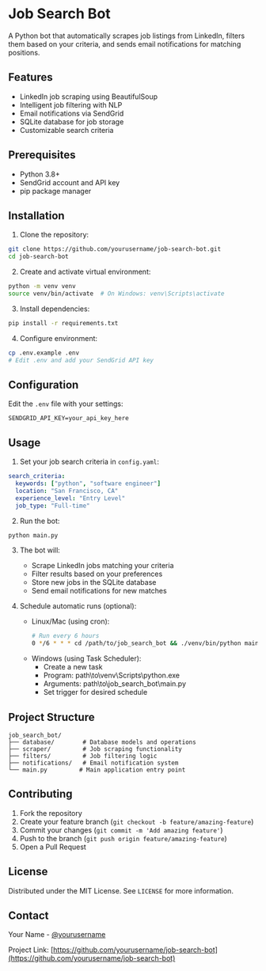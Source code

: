 # Job Search Bot

A Python bot that automatically scrapes job listings from LinkedIn, filters them based on your criteria, and sends email notifications for matching positions.

## Features

- LinkedIn job scraping using BeautifulSoup
- Intelligent job filtering with NLP
- Email notifications via SendGrid
- SQLite database for job storage
- Customizable search criteria

## Prerequisites

- Python 3.8+
- SendGrid account and API key
- pip package manager

## Installation

1. Clone the repository:
```bash
git clone https://github.com/yourusername/job-search-bot.git
cd job-search-bot
```

2. Create and activate virtual environment:
```bash
python -m venv venv
source venv/bin/activate  # On Windows: venv\Scripts\activate
```

3. Install dependencies:
```bash
pip install -r requirements.txt
```

4. Configure environment:
```bash
cp .env.example .env
# Edit .env and add your SendGrid API key
```

## Configuration

Edit the `.env` file with your settings:
```plaintext
SENDGRID_API_KEY=your_api_key_here
```

## Usage

1. Set your job search criteria in `config.yaml`:
```yaml
search_criteria:
  keywords: ["python", "software engineer"]
  location: "San Francisco, CA"
  experience_level: "Entry Level"
  job_type: "Full-time"
```

2. Run the bot:
```bash
python main.py
```

3. The bot will:
   - Scrape LinkedIn jobs matching your criteria
   - Filter results based on your preferences
   - Store new jobs in the SQLite database
   - Send email notifications for new matches

4. Schedule automatic runs (optional):
   - Linux/Mac (using cron):
     ```bash
     # Run every 6 hours
     0 */6 * * * cd /path/to/job_search_bot && ./venv/bin/python main.py
     ```
   - Windows (using Task Scheduler):
     - Create a new task
     - Program: path\to\venv\Scripts\python.exe
     - Arguments: path\to\job_search_bot\main.py
     - Set trigger for desired schedule

## Project Structure

```
job_search_bot/
├── database/        # Database models and operations
├── scraper/         # Job scraping functionality
├── filters/         # Job filtering logic
├── notifications/   # Email notification system
└── main.py         # Main application entry point
```

## Contributing

1. Fork the repository
2. Create your feature branch (`git checkout -b feature/amazing-feature`)
3. Commit your changes (`git commit -m 'Add amazing feature'`)
4. Push to the branch (`git push origin feature/amazing-feature`)
5. Open a Pull Request

## License

Distributed under the MIT License. See `LICENSE` for more information.

## Contact

Your Name - [@yourusername](https://twitter.com/yourusername)

Project Link: [https://github.com/yourusername/job-search-bot](https://github.com/yourusername/job-search-bot)
